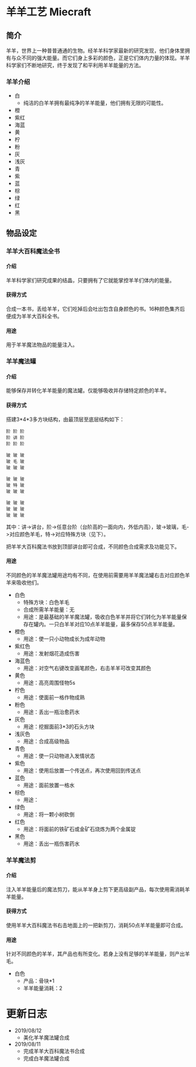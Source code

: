 # 羊羊工艺 Miecraft

## 简介

羊羊，世界上一种普普通通的生物。经羊羊科学家最新的研究发现，他们身体里拥有与众不同的强大能量。而它们身上多彩的颜色，正是它们体内力量的体现。羊羊科学家们不断地研究，终于发现了和平利用羊羊能量的方法。

### 羊羊介绍

* 白
    * 纯洁的白羊羊拥有最纯净的羊羊能量，他们拥有无限的可能性。
* 橙
* 紫红
* 海蓝
* 黄
* 柠
* 粉
* 灰
* 浅灰
* 青
* 紫
* 蓝
* 棕
* 绿
* 红
* 黑

## 物品设定

### 羊羊大百科魔法全书
#### 介绍
羊羊科学家们研究成果的结晶，只要拥有了它就能掌控羊羊们体内的能量。

#### 获得方式
合成一本书，丢给羊羊，它们吃掉后会吐出包含自身颜色的书。16种颜色集齐后便成为羊羊大百科全书。

#### 用途
用于羊羊魔法物品的能量注入。




### 羊羊魔法罐
#### 介绍
能够保存并转化羊羊能量的魔法罐。仅能够吸收并存储特定颜色的羊羊。

#### 获得方式
搭建3\*4\*3多方块结构，由最顶层至底层结构如下：


```
阶 阶 阶
阶 讲 阶
阶 阶 阶
```

```
玻 玻 玻
玻 毛 玻
玻 玻 玻
```

```
玻 玻 玻
玻 特 玻
玻 玻 玻
```

```
玻 玻 玻
玻 玻 玻
玻 玻 玻
```

其中：讲->讲台，阶->任意台阶（台阶高的一面向内，外低内高），玻->玻璃，毛->对应颜色羊毛，特->对应特殊方块（见下）。

把羊羊大百科魔法书放到顶部讲台即可合成，不同颜色合成需求及功能见下。

#### 用途
不同颜色的羊羊魔法罐用途均有不同，在使用前需要用羊羊魔法罐右击对应颜色羊羊来吸收他们。

* 白色
    * 特殊方块：白色羊毛
    * 合成所需羊羊能量：无
    * 用途：是最基础的羊羊魔法罐，吸收白色羊羊并将它们转化为羊羊能量保存在罐内。一只白羊羊对应10点羊羊能量，最多保存50点羊羊能量。
* 橙色
    * 用途：使一只小动物成长为成年动物
* 紫红色
    * 用途：发射烟花造成伤害
* 海蓝色
    * 用途：对空气右键改变画笔颜色，右击羊羊可改变其颜色
* 黄色
    * 用途：高亮周围怪物5s
* 柠色
    * 用途：使面前一格作物成熟
* 粉色
    * 用途：丢出一瓶治愈药水
* 灰色
    * 用途：挖掘面前3*3的石头方块
* 浅灰色
    * 用途：合成高级物品
* 青色
    * 用途：使一只动物进入发情状态
* 紫色
    * 用途：使用后放置一个传送点，再次使用回到传送点
* 蓝色
    * 用途：面前放置一格水
* 棕色
    * 用途：
* 绿色
    * 用途：将一颗小树砍倒
* 红色
    * 用途：将面前的铁矿石或金矿石烧炼为两个金属锭
* 黑色
    * 用途：丢出一瓶伤害药水

### 羊羊魔法剪

#### 介绍
注入羊羊能量后的魔法剪刀，能从羊羊身上剪下更高级副产品，每次使用需消耗羊羊能量。

#### 获得方式
使用羊羊大百科魔法书右击地面上的一把新剪刀，消耗50点羊羊能量即可合成。

#### 用途
针对不同颜色的羊羊，其产品也有所变化。若身上没有足够的羊羊能量，则产出羊毛。

* 白色
    * 产品：骨块*1
    * 羊羊能量消耗：2


# 更新日志

* 2019/08/12
    * 美化羊羊魔法罐合成
* 2019/08/11
    * 完成羊羊大百科魔法书合成
    * 完成白羊魔法罐合成